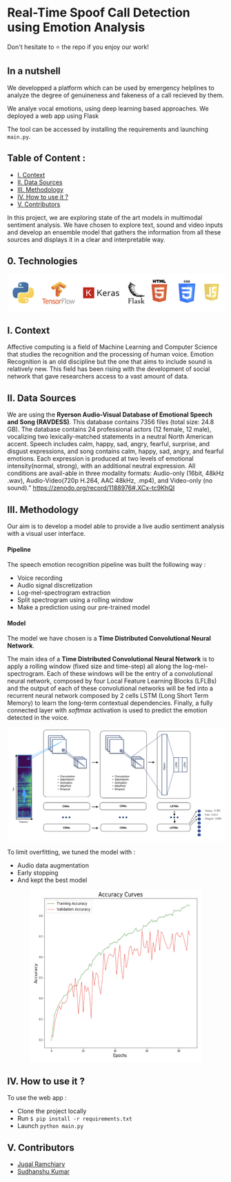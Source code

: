 # Real-Time Spoof Call Detection using Emotion Analysis

Don't hesitate to ⭐ the repo if you enjoy our work!

## In a nutshell

We developped a platform which can be used by emergency helplines to analyze the degree of genuineness and fakeness of a call recieved by them.

We analye vocal emotions, using deep learning based approaches. We deployed a web app using Flask

The tool can be accessed by installing the requirements and launching `main.py`.

## Table of Content :
- [I. Context](https://github.com/tanishqv010/Spoof-Call-Detection?tab=readme-ov-file#i-context)
- [II. Data Sources](https://github.com/tanishqv010/Spoof-Call-Detection?tab=readme-ov-file#ii-data-sources)
- [III. Methodology](https://github.com/tanishqv010/Spoof-Call-Detection?tab=readme-ov-file#iii-methodology)
- [IV. How to use it ?](https://github.com/tanishqv010/Spoof-Call-Detection?tab=readme-ov-file#iii-methodology)
- [V. Contributors](https://github.com/tanishqv010/Spoof-Call-Detection?tab=readme-ov-file#iii-methodology)

In this project, we are exploring state of the art models in multimodal sentiment analysis. We have chosen to explore text, sound and video inputs and develop an ensemble model that gathers the information from all these sources and displays it in a clear and interpretable way.

## 0. Technologies

![image](/static/techno.png)

## I. Context

Affective computing is a field of Machine Learning and Computer Science that studies the recognition and the processing of human voice.
Emotion Recognition is an old discipline but the one that aims to include sound is relatively new. This field has been rising with the development of social network that gave researchers access to a vast amount of data.

## II. Data Sources
We are using the **Ryerson Audio-Visual Database of Emotional Speech and Song (RAVDESS)**. This database contains 7356 files (total size: 24.8 GB). The database contains 24 professional actors (12 female, 12 male), vocalizing two lexically-matched statements in a neutral North American accent. Speech includes calm, happy, sad, angry, fearful, surprise, and disgust expressions, and song contains calm, happy, sad, angry, and fearful emotions. Each expression is produced at two levels of emotional intensity(normal, strong), with an additional neutral expression. All conditions are avail-able in three modality formats: Audio-only (16bit, 48kHz .wav), Audio-Video(720p H.264, AAC 48kHz, .mp4), and Video-only (no sound).” https://zenodo.org/record/1188976#.XCx-tc9KhQI

## III. Methodology
Our aim is to develop a model able to provide a live audio sentiment analysis with a visual user interface.

#### Pipeline

The speech emotion recognition pipeline was built the following way :
- Voice recording
- Audio signal discretization
- Log-mel-spectrogram extraction
- Split spectrogram using a rolling window
- Make a prediction using our pre-trained model

#### Model

The model we have chosen is a **Time Distributed Convolutional Neural Network**.

The main idea of a **Time Distributed Convolutional Neural Network** is to apply a rolling window (fixed size and time-step) all along the log-mel-spectrogram.
Each of these windows will be the entry of a convolutional neural network, composed by four Local Feature Learning Blocks (LFLBs) and the output of each of these convolutional networks will be fed into a recurrent neural network composed by 2 cells LSTM (Long Short Term Memory) to learn the long-term contextual dependencies. Finally, a fully connected layer with *softmax* activation is used to predict the emotion detected in the voice.

![image](/static/Pipeline.png)

To limit overfitting, we tuned the model with :
- Audio data augmentation
- Early stopping
- And kept the best model

<p align="center">
    <img src="/static/Accuracy%20Curve.png" width="400" height="400" />
</p>

## IV. How to use it ?

To use the web app :
- Clone the project locally
- Run `$ pip install -r requirements.txt`
- Launch `python main.py`
  
## V. Contributors

- <a href="https://github.com/Jugal08" title="Profile"> Jugal Ramchiary
- <a href="https://github.com/SudhanshuKCsit" title="Profile"> Sudhanshu Kumar


